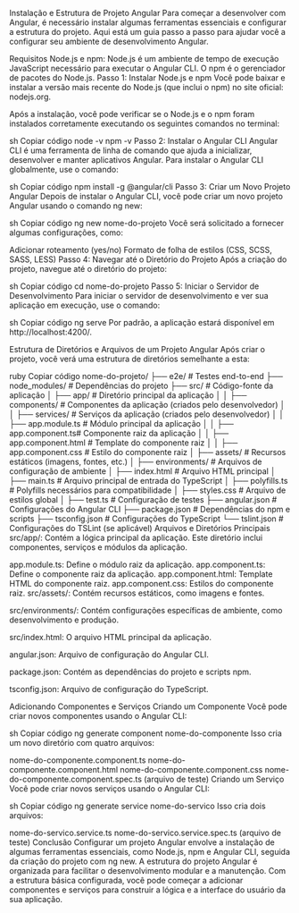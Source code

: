 Instalação e Estrutura de Projeto Angular
Para começar a desenvolver com Angular, é necessário instalar algumas ferramentas essenciais e configurar a estrutura do projeto. Aqui está um guia passo a passo para ajudar você a configurar seu ambiente de desenvolvimento Angular.

Requisitos
Node.js e npm: Node.js é um ambiente de tempo de execução JavaScript necessário para executar o Angular CLI. O npm é o gerenciador de pacotes do Node.js.
Passo 1: Instalar Node.js e npm
Você pode baixar e instalar a versão mais recente do Node.js (que inclui o npm) no site oficial: nodejs.org.

Após a instalação, você pode verificar se o Node.js e o npm foram instalados corretamente executando os seguintes comandos no terminal:

sh
Copiar código
node -v
npm -v
Passo 2: Instalar o Angular CLI
Angular CLI é uma ferramenta de linha de comando que ajuda a inicializar, desenvolver e manter aplicativos Angular. Para instalar o Angular CLI globalmente, use o comando:

sh
Copiar código
npm install -g @angular/cli
Passo 3: Criar um Novo Projeto Angular
Depois de instalar o Angular CLI, você pode criar um novo projeto Angular usando o comando ng new:

sh
Copiar código
ng new nome-do-projeto
Você será solicitado a fornecer algumas configurações, como:

Adicionar roteamento (yes/no)
Formato de folha de estilos (CSS, SCSS, SASS, LESS)
Passo 4: Navegar até o Diretório do Projeto
Após a criação do projeto, navegue até o diretório do projeto:

sh
Copiar código
cd nome-do-projeto
Passo 5: Iniciar o Servidor de Desenvolvimento
Para iniciar o servidor de desenvolvimento e ver sua aplicação em execução, use o comando:

sh
Copiar código
ng serve
Por padrão, a aplicação estará disponível em http://localhost:4200/.

Estrutura de Diretórios e Arquivos de um Projeto Angular
Após criar o projeto, você verá uma estrutura de diretórios semelhante a esta:

ruby
Copiar código
nome-do-projeto/
├── e2e/ # Testes end-to-end
├── node_modules/ # Dependências do projeto
├── src/ # Código-fonte da aplicação
│ ├── app/ # Diretório principal da aplicação
│ │ ├── components/ # Componentes da aplicação (criados pelo desenvolvedor)
│ │ ├── services/ # Serviços da aplicação (criados pelo desenvolvedor)
│ │ ├── app.module.ts # Módulo principal da aplicação
│ │ ├── app.component.ts# Componente raiz da aplicação
│ │ ├── app.component.html # Template do componente raiz
│ │ ├── app.component.css # Estilo do componente raiz
│ ├── assets/ # Recursos estáticos (imagens, fontes, etc.)
│ ├── environments/ # Arquivos de configuração de ambiente
│ ├── index.html # Arquivo HTML principal
│ ├── main.ts # Arquivo principal de entrada do TypeScript
│ ├── polyfills.ts # Polyfills necessários para compatibilidade
│ ├── styles.css # Arquivo de estilos global
│ ├── test.ts # Configuração de testes
├── angular.json # Configurações do Angular CLI
├── package.json # Dependências do npm e scripts
├── tsconfig.json # Configurações do TypeScript
└── tslint.json # Configurações do TSLint (se aplicável)
Arquivos e Diretórios Principais
src/app/: Contém a lógica principal da aplicação. Este diretório inclui componentes, serviços e módulos da aplicação.

app.module.ts: Define o módulo raiz da aplicação.
app.component.ts: Define o componente raiz da aplicação.
app.component.html: Template HTML do componente raiz.
app.component.css: Estilos do componente raiz.
src/assets/: Contém recursos estáticos, como imagens e fontes.

src/environments/: Contém configurações específicas de ambiente, como desenvolvimento e produção.

src/index.html: O arquivo HTML principal da aplicação.

angular.json: Arquivo de configuração do Angular CLI.

package.json: Contém as dependências do projeto e scripts npm.

tsconfig.json: Arquivo de configuração do TypeScript.

Adicionando Componentes e Serviços
Criando um Componente
Você pode criar novos componentes usando o Angular CLI:

sh
Copiar código
ng generate component nome-do-componente
Isso cria um novo diretório com quatro arquivos:

nome-do-componente.component.ts
nome-do-componente.component.html
nome-do-componente.component.css
nome-do-componente.component.spec.ts (arquivo de teste)
Criando um Serviço
Você pode criar novos serviços usando o Angular CLI:

sh
Copiar código
ng generate service nome-do-servico
Isso cria dois arquivos:

nome-do-servico.service.ts
nome-do-servico.service.spec.ts (arquivo de teste)
Conclusão
Configurar um projeto Angular envolve a instalação de algumas ferramentas essenciais, como Node.js, npm e Angular CLI, seguida da criação do projeto com ng new. A estrutura do projeto Angular é organizada para facilitar o desenvolvimento modular e a manutenção. Com a estrutura básica configurada, você pode começar a adicionar componentes e serviços para construir a lógica e a interface do usuário da sua aplicação.
